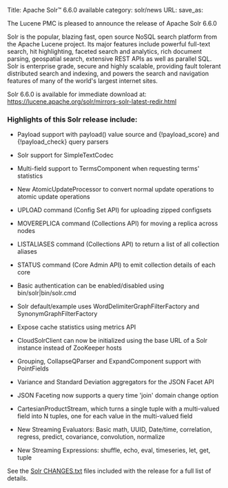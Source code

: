 Title: Apache Solr™ 6.6.0 available
category: solr/news
URL: 
save_as: 

The Lucene PMC is pleased to announce the release of Apache Solr 6.6.0

Solr is the popular, blazing fast, open source NoSQL search platform from the
Apache Lucene project. Its major features include powerful full-text search,
hit highlighting, faceted search and analytics, rich document parsing,
geospatial search, extensive REST APIs as well as parallel SQL. Solr is
enterprise grade, secure and highly scalable, providing fault tolerant
distributed search and indexing, and powers the search and navigation features
of many of the world's largest internet sites.

Solr 6.6.0 is available for immediate download at:
<https://lucene.apache.org/solr/mirrors-solr-latest-redir.html>

### Highlights of this Solr release include:

* Payload support with payload() value source and {!payload_score} and {!payload_check}
  query parsers

* Solr support for SimpleTextCodec

* Multi-field support to TermsComponent when requesting terms' statistics

* New AtomicUpdateProcessor to convert normal update operations to atomic update operations

* UPLOAD command (Config Set API) for uploading zipped configsets

* MOVEREPLICA command (Collections API) for moving a replica across nodes

* LISTALIASES command (Collections API) to return a list of all collection aliases

* STATUS command (Core Admin API) to emit collection details of each core

* Basic authentication can be enabled/disabled using bin/solr|bin/solr.cmd

* Solr default/example uses WordDelimiterGraphFilterFactory and SynonymGraphFilterFactory

* Expose cache statistics using metrics API

* CloudSolrClient can now be initialized using the base URL of a Solr instance instead of ZooKeeper hosts

* Grouping, CollapseQParser and ExpandComponent support with PointFields

* Variance and Standard Deviation aggregators for the JSON Facet API

* JSON Faceting now supports a query time 'join' domain change option

* CartesianProductStream, which turns a single tuple with a multi-valued field into N tuples, one for each value in the multi-valued field

* New Streaming Evaluators: Basic math, UUID, Date/time, correlation, regress, predict, covariance, convolution, normalize

* New Streaming Expressions: shuffle, echo, eval, timeseries, let, get, tuple

See the [Solr CHANGES.txt](/solr/6_6_0/changes/Changes.html) files included
with the release for a full list of details.


